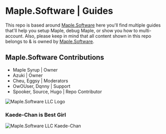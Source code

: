 # Maple.Software | Guides
This repo is based around [Maple.Software](https://maple.software/) here you'll find multiple guides that'll help you setup Maple, debug Maple, or show you how to multi-account. Also, please keep in mind that all content shown in this repo belongs to & is owned by [Maple.Software](https://maple.software/).

## Maple.Software Contributions
- Maple Syrup | Owner
- Azuki | Owner
- Cheu, Eggsy | Moderators
- OwOUser, Dqnny | Support
- Spooker, Source, Hugo | Repo Contributor

![Maple.Software LLC Logo](https://i.ibb.co/thM1NDQ/discordlogo-removebg-preview.png)

### Kaede-Chan is Best Girl
![Maple.Software LLC Kaede-Chan](https://i.ibb.co/1GZK14z/sketchy-time-teaser2.jpg)
